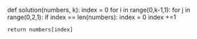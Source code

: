 def solution(numbers, k):
    index = 0
    for i in range(0,k-1,1):
        for j in range(0,2,1):
            if index == len(numbers):
                index = 0
            index +=1
        
        
    return numbers[index]